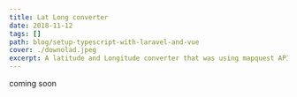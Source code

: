 ```yaml
---
title: Lat Long converter
date: 2018-11-12
tags: []
path: blog/setup-typescript-with-laravel-and-vue
cover: ./downolad.jpeg
excerpt: A latitude and Longitude converter that was using mapquest API
---
```


coming soon

